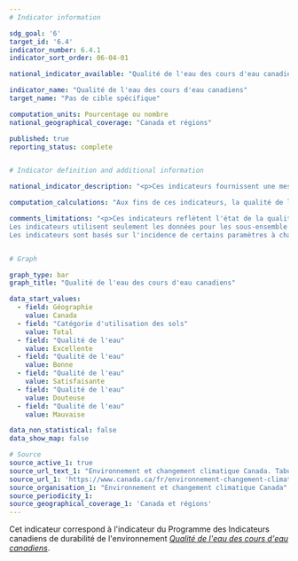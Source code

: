 ```yaml
---
# Indicator information

sdg_goal: '6'
target_id: '6.4'
indicator_number: 6.4.1
indicator_sort_order: 06-04-01

national_indicator_available: "Qualité de l'eau des cours d'eau canadiens"

indicator_name: "Qualité de l'eau des cours d'eau canadiens"
target_name: "Pas de cible spécifique"

computation_units: Pourcentage ou nombre
national_geographical_coverage: "Canada et régions"

published: true
reporting_status: complete


# Indicator definition and additional information

national_indicator_description: "<p>Ces indicateurs fournissent une mesure de la capacité des cours d'eau du Canada à maintenir la flore et la faune. À chaque site de suivi, des données spécifiques sur la qualité de l'eau sont comparées aux valeurs recommandées de qualité de l'eau en vue de créer une cote pour le site. Si les mesures de la qualité de l'eau demeurent dans les seuils recommandés, un écosystème sain peut être maintenu. <br><br>La qualité de l'eau à un site de suivi est cotée excellente lorsque les paramètres dans un cours d'eau sont presque toujours conformes aux seuils recommandés. À l'inverse, la qualité de l'eau est cotée mauvaise lorsque les paramètres ne sont habituellement pas conformes à ces seuils, parfois de beaucoup. (<em>Environnement et changement climatique Canada (ECCC)</em>)</p>"

computation_calculations: "Aux fins de ces indicateurs, la qualité de l'eau est déterminée par la mesure des concentrations de produits chimiques et des valeurs de propriétés physiques (paramètres) de l'eau. Les valeurs de chaque paramètre sont comparées aux valeurs recommandées en matière de qualité de l'eau. (<em>ECCC</em>)"

comments_limitations: "<p>Ces indicateurs reflètent l'état de la qualité de l'eau dans les rivières du sud du Canada. Le nord du Canada est sous-représenté.<br><br>
Les indicateurs utilisent seulement les données pour les sous-ensemble de sous-variables là où des recommandations existent. Ils ne couvrent pas tous les problèmes éventuels liés à la qualité de l'eau au Canada.<br><br>
Les indicateurs sont basés sur l'incidence de certains paramètres à chaque site. Ces concentrations ne présentent pas l'effet des déversements ou d'autres événements transitoires, à moins que des échantillons aient été recueillis tout de suite après le déversement ou que leur effet sur la qualité de l'eau soit de longue durée. (<em>ECCC</em>)</p>"


# Graph

graph_type: bar
graph_title: "Qualité de l'eau des cours d'eau canadiens"

data_start_values:
  - field: Géographie
    value: Canada
  - field: "Catégorie d'utilisation des sols"
    value: Total
  - field: "Qualité de l'eau"
    value: Excellente
  - field: "Qualité de l'eau"
    value: Bonne
  - field: "Qualité de l'eau"
    value: Satisfaisante
  - field: "Qualité de l'eau"
    value: Douteuse
  - field: "Qualité de l'eau"
    value: Mauvaise

data_non_statistical: false
data_show_map: false

# Source
source_active_1: true
source_url_text_1: "Environnement et changement climatique Canada. Tabulation spéciale"
source_url_1: 'https://www.canada.ca/fr/environnement-changement-climatique/services/indicateurs-environnementaux/qualite-eau-cours-eau-canadiens.html'
source_organisation_1: "Environnement et changement climatique Canada"
source_periodicity_1: 
source_geographical_coverage_1: 'Canada et régions'
---
```

Cet indicateur correspond à l'indicateur du Programme des Indicateurs canadiens de durabilité de l'environnement <a href="https://www.canada.ca/fr/environnement-changement-climatique/services/indicateurs-environnementaux/qualite-eau-cours-eau-canadiens.html"> <em>Qualité de l'eau des cours d'eau canadiens</em></a>. 

